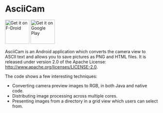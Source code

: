 AsciiCam
========

<a href="https://f-droid.org/repository/browse/?fdid=com.dozingcatsoftware.asciicam" target="_blank">
<img src="https://f-droid.org/badge/get-it-on.png" alt="Get it on F-Droid" height="80"/></a>
<a href="https://play.google.com/store/apps/details?id=com.dozingcatsoftware.asciicam" target="_blank">
<img src="https://play.google.com/intl/en_us/badges/images/generic/en-play-badge.png" alt="Get it on Google Play" height="80"/></a>

AsciiCam is an Android application which converts the camera view to ASCII text and allows you to save pictures as PNG and HTML files. It is released under version 2.0 of the Apache License: http://www.apache.org/licenses/LICENSE-2.0.

The code shows a few interesting techniques:
- Converting camera preview images to RGB, in both Java and native code.
- Distributing image processing across multiple cores.
- Presenting images from a directory in a grid view which users can select from. 
